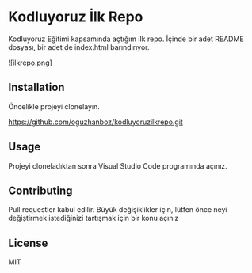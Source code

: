 # Kodluyoruz İlk Repo
Kodluyoruz Eğitimi kapsamında açtığım ilk repo. İçinde bir adet README dosyası, bir adet de index.html barındırıyor.

![ilkrepo.png]

## Installation
Öncelikle projeyi clonelayın.

https://github.com/oguzhanboz/kodluyoruzilkrepo.git
## Usage
Projeyi cloneladıktan sonra Visual Studio Code programında açınız.
## Contributing
Pull requestler kabul edilir. Büyük değişiklikler için, lütfen önce neyi değiştirmek istediğinizi tartışmak için bir konu açınız
## License
MIT
